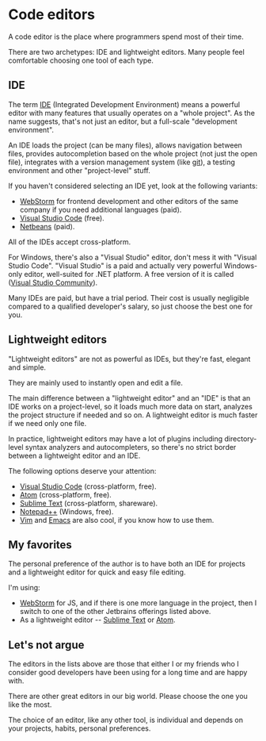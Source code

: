 # Code editors

A code editor is the place where programmers spend most of their time.

There are two archetypes: IDE and lightweight editors. Many people feel comfortable choosing one tool of each type.

## IDE

The term [IDE](https://en.wikipedia.org/wiki/Integrated_development_environment) (Integrated Development Environment) means a powerful editor with many features that usually operates on a "whole project". As the name suggests, that's not just an editor, but a full-scale "development environment".

An IDE loads the project (can be many files), allows navigation between files, provides autocompletion based on the whole project (not just the open file), integrates with a version management system (like [git](https://git-scm.com/)), a testing environment and other "project-level" stuff.

If you haven't considered selecting an IDE yet, look at the following variants:

- [WebStorm](http://www.jetbrains.com/webstorm/) for frontend development and other editors of the same company if you need additional languages (paid).
- [Visual Studio Code](https://code.visualstudio.com/) (free).
- [Netbeans](http://netbeans.org/) (paid).

All of the IDEs accept cross-platform.

For Windows, there's also a "Visual Studio" editor, don't mess it with "Visual Studio Code". "Visual Studio" is a paid and actually very powerful Windows-only editor, well-suited for .NET platform. A free version of it is called ([Visual Studio Community](https://www.visualstudio.com/vs/community/)).

Many IDEs are paid, but have a trial period. Their cost is usually negligible compared to a qualified developer's salary, so just choose the best one for you.



## Lightweight editors

"Lightweight editors" are not as powerful as IDEs, but they're fast, elegant and simple.

They are mainly used to instantly open and edit a file.

The main difference between a "lightweight editor" and an "IDE" is that an IDE works on a project-level, so it loads much more data on start, analyzes the project structure if needed and so on. A lightweight editor is much faster if we need only one file.

In practice, lightweight editors may have a lot of plugins including directory-level syntax analyzers and autocompleters, so there's no strict border between a lightweight editor and an IDE.

The following options deserve your attention:

- [Visual Studio Code](https://code.visualstudio.com/) (cross-platform, free).
- [Atom](https://atom.io/) (cross-platform, free).
- [Sublime Text](http://www.sublimetext.com) (cross-platform, shareware).
- [Notepad++](https://notepad-plus-plus.org/) (Windows, free).
- [Vim](http://www.vim.org/) and [Emacs](https://www.gnu.org/software/emacs/) are also cool, if you know how to use them.

## My favorites

The personal preference of the author is to have both an IDE for projects and a lightweight editor for quick and easy file editing.

I'm using:

- [WebStorm](http://www.jetbrains.com/webstorm/) for JS, and if there is one more language in the project, then I switch to one of the other Jetbrains offerings listed above.
- As a lightweight editor -- [Sublime Text](http://www.sublimetext.com) or [Atom](https://atom.io/).

## Let's not argue

The editors in the lists above are those that either I or my friends who I consider good developers have been using for a long time and are happy with.

There are other great editors in our big world. Please choose the one you like the most.

The choice of an editor, like any other tool, is individual and depends on your projects, habits, personal preferences.
